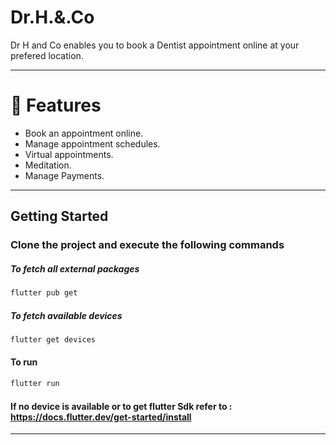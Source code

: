 # Dr.H.&.Co

Dr H and Co enables you to book a Dentist appointment online at your prefered location.

___

# 🎯 Features
- Book an appointment online.
- Manage appointment schedules.
- Virtual appointments. 
- Meditation.
- Manage Payments.

___

## Getting Started

### Clone the project and execute the following commands 

##### To fetch all external packages

```sh
flutter pub get
```

##### To fetch available devices

```sh
flutter get devices
```

#### To run

```sh
flutter run
```



#### If no device is available or to get flutter Sdk refer to : https://docs.flutter.dev/get-started/install

___

# 

